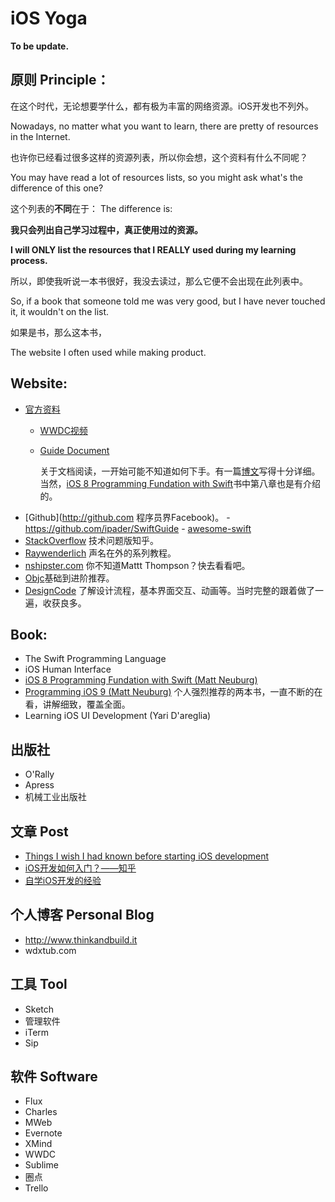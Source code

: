 # iOS Yoga

**To be update.**

## 原则 Principle：

在这个时代，无论想要学什么，都有极为丰富的网络资源。iOS开发也不列外。

Nowadays, no matter what you want to learn, there are pretty of resources in the Internet.

也许你已经看过很多这样的资源列表，所以你会想，这个资料有什么不同呢？

You may have read a lot of resources lists, so you might ask what's the difference of this one? 

这个列表的**不同**在于：
The difference is:

**我只会列出自己学习过程中，真正使用过的资源。**

**I will ONLY list the resources that I REALLY used during my learning process.**

所以，即使我听说一本书很好，我没去读过，那么它便不会出现在此列表中。

So, if a book that someone told me was very good, but I have never touched it, it wouldn't on the list.

如果是书，那么这本书，

The website I often used while making product.

## Website:


- [官方资料](http://www.developer.apple.com/)
	- [WWDC视频](https://developer.apple.com/videos/wwdc2016)
	- [Guide Document](https://developer.apple.com/library/prerelease/content/navigation/ )
		
		关于文档阅读，一开始可能不知道如何下手。有一篇[博文](http://ourcoders.com/thread/show/117/)写得十分详细。当然，[iOS 8 Programming Fundation with Swift](http://www.oreilly.com/pub/au/249)书中第八章也是有介绍的。
- [Github](http://github.com 程序员界Facebook)。
	  - https://github.com/ipader/SwiftGuide
	  - [awesome-swift ](https://github.com/matteocrippa/awesome-swift)
- [StackOverflow](http://www.stackoverflow.com/) 技术问题版知乎。
- [Raywenderlich](http://www.raywenderlich.com/) 声名在外的系列教程。
- [nshipster.com](http://nshipster.com/) 你不知道Mattt Thompson？快去看看吧。
- [Objc](https://www.objc.io/)基础到进阶推荐。
- [DesignCode](https://designcode.io/) 了解设计流程，基本界面交互、动画等。当时完整的跟着做了一遍，收获良多。

## Book:

- The Swift Programming Language
- iOS Human Interface
- [iOS 8 Programming Fundation with Swift (Matt Neuburg)](http://shop.oreilly.com/product/0636920044345.do?sortby=publicationDate)
- [Programming iOS 9 (Matt Neuburg)](http://shop.oreilly.com/product/0636920044352.do?sortby=publicationDate)
个人强烈推荐的两本书，一直不断的在看，讲解细致，覆盖全面。
- Learning iOS UI Development (Yari D'areglia)

## 出版社

- O'Rally
- Apress
- 机械工业出版社

## 文章 Post

- [Things I wish I had known before starting iOS development](https://medium.com/ios-os-x-development/things-i-wish-i-had-known-before-starting-ios-development-part-1-421a05e8447e#.91ras6ora)
- [iOS开发如何入门？——知乎](https://www.zhihu.com/question/20264108/answer/30263999)
- [自学iOS开发的经验](http://limboy.me/ios/2014/12/31/learning-ios.html)

## 个人博客 Personal Blog

- http://www.thinkandbuild.it
- wdxtub.com

## 工具 Tool

- Sketch
- 管理软件
- iTerm
- Sip


## 软件 Software

- Flux
- Charles
- MWeb
- Evernote
- XMind
- WWDC
- Sublime 
- 圈点
- Trello


